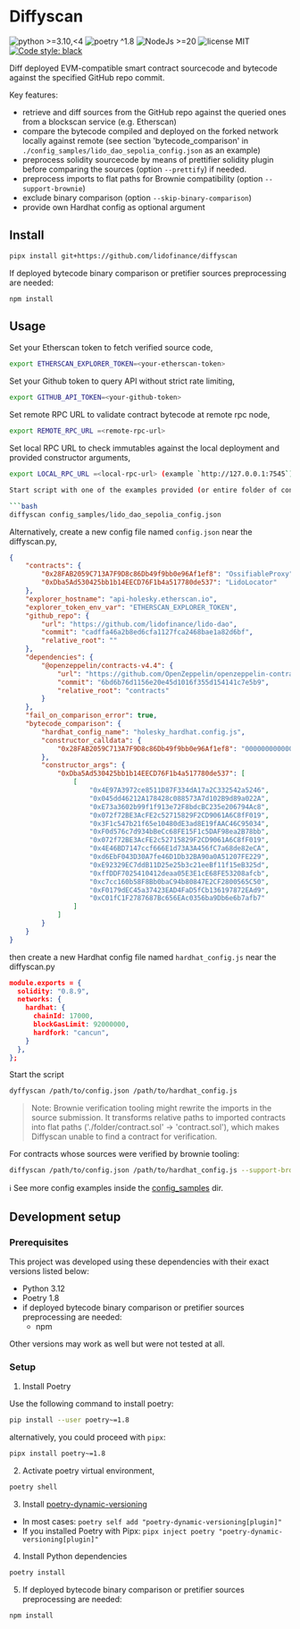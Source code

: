 # Diffyscan

![python >=3.10,<4](https://img.shields.io/badge/python-≥3.10,<4-blue)
![poetry ^1.8](https://img.shields.io/badge/poetry-^1.8-blue)
![NodeJs >=20](https://img.shields.io/badge/NodeJS-≥20-yellow)
![license MIT](https://img.shields.io/badge/license-MIT-brightgreen)
[![Code style: black](https://img.shields.io/badge/code%20style-black-000000.svg)](https://github.com/psf/black)

Diff deployed EVM-compatible smart contract sourcecode and bytecode against the specified GitHub repo commit.

Key features: 
- retrieve and diff sources from the GitHub repo against the queried ones from a blockscan service (e.g. Etherscan)
- compare the bytecode compiled and deployed on the forked network locally against remote (see section 'bytecode_comparison' in `./config_samples/lido_dao_sepolia_config.json` as an example)
- preprocess solidity sourcecode by means of prettifier solidity plugin before comparing the sources (option `--prettify`) if needed.
- preprocess imports to flat paths for Brownie compatibility (option `--support-brownie`)
- exclude binary comparison (option `--skip-binary-comparison`)
- provide own Hardhat config as optional argument

## Install

```bash
pipx install git+https://github.com/lidofinance/diffyscan
```

If deployed bytecode binary comparison or pretifier sources preprocessing are needed:

```shell
npm install
```

## Usage

Set your Etherscan token to fetch verified source code,

```bash
export ETHERSCAN_EXPLORER_TOKEN=<your-etherscan-token>
```

Set your Github token to query API without strict rate limiting,

```bash
export GITHUB_API_TOKEN=<your-github-token>
```

Set remote RPC URL to validate contract bytecode at remote rpc node,

```bash
export REMOTE_RPC_URL =<remote-rpc-url>
```

Set local RPC URL to check immutables against the local deployment and provided constructor arguments,

```bash
export LOCAL_RPC_URL =<local-rpc-url> (example `http://127.0.0.1:7545`)

Start script with one of the examples provided (or entire folder of configs)

```bash
diffyscan config_samples/lido_dao_sepolia_config.json
```

Alternatively, create a new config file named `config.json` near the diffyscan.py,

```json
{
    "contracts": {
        "0x28FAB2059C713A7F9D8c86Db49f9bb0e96Af1ef8": "OssifiableProxy",
        "0xDba5Ad530425bb1b14EECD76F1b4a517780de537": "LidoLocator"
    },
    "explorer_hostname": "api-holesky.etherscan.io",
    "explorer_token_env_var": "ETHERSCAN_EXPLORER_TOKEN",
    "github_repo": {
        "url": "https://github.com/lidofinance/lido-dao",
        "commit": "cadffa46a2b8ed6cfa1127fca2468bae1a82d6bf",
        "relative_root": ""
    },
    "dependencies": {
        "@openzeppelin/contracts-v4.4": {
            "url": "https://github.com/OpenZeppelin/openzeppelin-contracts",
            "commit": "6bd6b76d1156e20e45d1016f355d154141c7e5b9",
            "relative_root": "contracts"
        }
    },
    "fail_on_comparison_error": true,
    "bytecode_comparison": {
        "hardhat_config_name": "holesky_hardhat.config.js",
        "constructor_calldata": {
            "0x28FAB2059C713A7F9D8c86Db49f9bb0e96Af1ef8": "000000000000000000000000ab89ed3d8f31bcf8bb7de53f02084d1e6f043d34000000000000000000000000e92329ec7ddb11d25e25b3c21eebf11f15eb325d00000000000000000000000000000000000000000000000000000000000000600000000000000000000000000000000000000000000000000000000000000000"
        },
        "constructor_args": {
            "0xDba5Ad530425bb1b14EECD76F1b4a517780de537": [
                [
                    "0x4E97A3972ce8511D87F334dA17a2C332542a5246",
                    "0x045dd46212A178428c088573A7d102B9d89a022A",
                    "0xE73a3602b99f1f913e72F8bdcBC235e206794Ac8",
                    "0x072f72BE3AcFE2c52715829F2CD9061A6C8fF019",
                    "0x3F1c547b21f65e10480dE3ad8E19fAAC46C95034",
                    "0xF0d576c7d934bBeCc68FE15F1c5DAF98ea2B78bb",
                    "0x072f72BE3AcFE2c52715829F2CD9061A6C8fF019",
                    "0x4E46BD7147ccf666E1d73A3A456fC7a68de82eCA",
                    "0xd6EbF043D30A7fe46D1Db32BA90a0A51207FE229",
                    "0xE92329EC7ddB11D25e25b3c21eeBf11f15eB325d",
                    "0xffDDF7025410412deaa05E3E1cE68FE53208afcb",
                    "0xc7cc160b58F8Bb0baC94b80847E2CF2800565C50",
                    "0xF0179dEC45a37423EAD4FaD5fCb136197872EAd9",
                    "0xC01fC1F2787687Bc656EAc0356ba9Db6e6b7afb7"
                ]
            ]
        }
    }
}
```
then create a new Hardhat config file named `hardhat_config.js` near the diffyscan.py
```json
module.exports = {
  solidity: "0.8.9",
  networks: {
    hardhat: {
      chainId: 17000,
      blockGasLimit: 92000000,
      hardfork: "cancun",
    }
  },
};
```

Start the script

```bash
dyffyscan /path/to/config.json /path/to/hardhat_config.js
```

> Note: Brownie verification tooling might rewrite the imports in the source submission. It transforms relative paths to imported contracts into flat paths ('./folder/contract.sol' -> 'contract.sol'), which makes Diffyscan unable to find a contract for verification.

For contracts whose sources were verified by brownie tooling:

```bash
diffyscan /path/to/config.json /path/to/hardhat_config.js --support-brownie
```

ℹ️ See more config examples inside the [config_samples](./config_samples/) dir.

## Development setup

### Prerequisites

This project was developed using these dependencies with their exact versions listed below:

- Python 3.12
- Poetry 1.8
- if deployed bytecode binary comparison or pretifier sources preprocessing are needed:
  - npm

Other versions may work as well but were not tested at all.

### Setup

1. Install Poetry

Use the following command to install poetry:

```bash
pip install --user poetry~=1.8
```

alternatively, you could proceed with `pipx`:

```bash
pipx install poetry~=1.8
```

2. Activate poetry virtual environment,

```bash
poetry shell
```

3. Install [poetry-dynamic-versioning](https://github.com/mtkennerly/poetry-dynamic-versioning?tab=readme-ov-file#installation)

- In most cases: `poetry self add "poetry-dynamic-versioning[plugin]"`
- If you installed Poetry with Pipx: `pipx inject poetry "poetry-dynamic-versioning[plugin]"`

4. Install Python dependencies

```bash
poetry install
```

5. If deployed bytecode binary comparison or pretifier sources preprocessing are needed:

```shell
npm install
```
